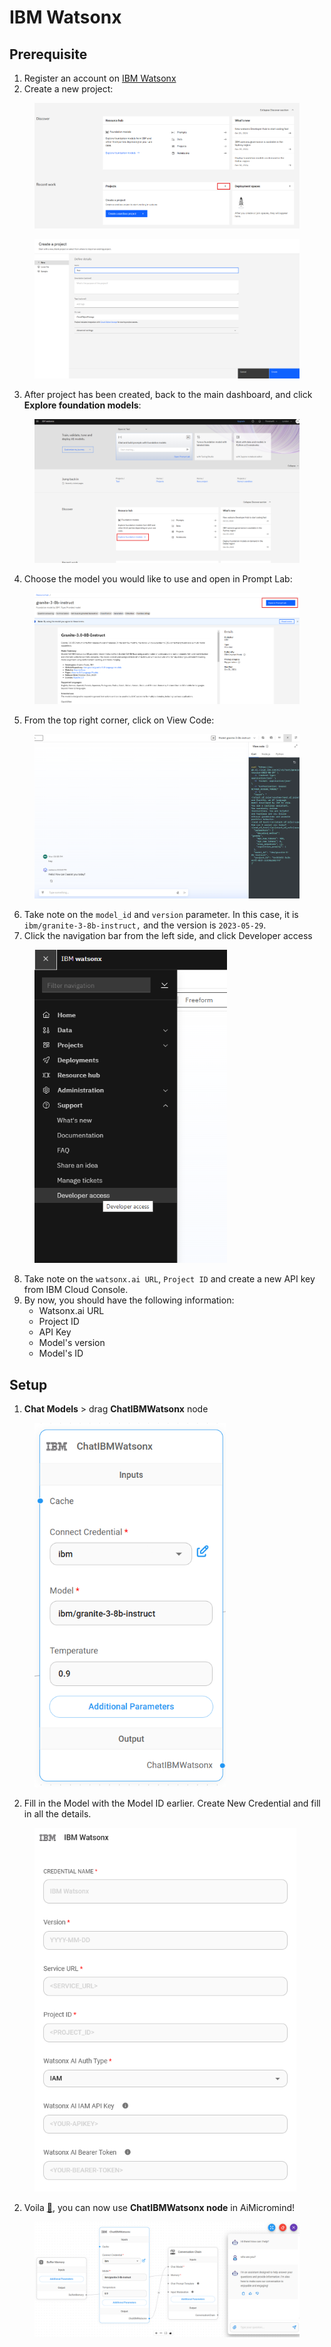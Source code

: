 # IBM Watsonx

## Prerequisite

1. Register an account on [IBM Watsonx](https://www.ibm.com/watsonx)
2. Create a new project:

<figure><img src="../../../.gitbook/assets/image (238).png" alt=""><figcaption></figcaption></figure>

<figure><img src="../../../.gitbook/assets/image (239).png" alt=""><figcaption></figcaption></figure>

3. After project has been created, back to the main dashboard, and click **Explore foundation models**:

<figure><img src="../../../.gitbook/assets/image (240).png" alt=""><figcaption></figcaption></figure>

4. Choose the model you would like to use and open in Prompt Lab:

<figure><img src="../../../.gitbook/assets/image (241).png" alt=""><figcaption></figcaption></figure>

5. From the top right corner, click on View Code:

<figure><img src="../../../.gitbook/assets/image (242).png" alt=""><figcaption></figcaption></figure>

6. Take note on the `model_id` and `version` parameter. In this case, it is `ibm/granite-3-8b-instruct,` and the version is `2023-05-29`.
7. Click the navigation bar from the left side, and click Developer access

<figure><img src="../../../.gitbook/assets/image (243).png" alt="" width="308"><figcaption></figcaption></figure>

8. Take note on the `watsonx.ai URL`, `Project ID` and create a new API key from IBM Cloud Console.
9. By now, you should have the following information:
   * Watsonx.ai URL
   * Project ID
   * API Key
   * Model's version
   * Model's ID

## Setup

1. **Chat Models** > drag **ChatIBMWatsonx** node

<figure><img src="../../../.gitbook/assets/image (244).png" alt="" width="306"><figcaption></figcaption></figure>

2. Fill in the Model with the Model ID earlier. Create New Credential and fill in all the details.

<figure><img src="../../../.gitbook/assets/image (245).png" alt="" width="419"><figcaption></figcaption></figure>

2. Voila [🎉](https://emojipedia.org/party-popper/), you can now use **ChatIBMWatsonx node** in AiMicromind!

<figure><img src="../../../.gitbook/assets/image (246).png" alt=""><figcaption></figcaption></figure>
